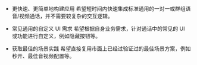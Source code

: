 - 更快速、更简单地构建应用
希望短时间内快速集成标准通用的一对一或群组语音/视频通话，并不需要较复杂的交互逻辑。

- 常见通用的自定义 UI 需求
希望根据自身业务需求，针对通话中的常见的 UI 或功能进行自定义，例如隐藏按钮等。

- 获取最佳的场景实践
希望直接复用市面上已经过验证过的最佳场景方案，例如秒开、最佳音视频配置等。








